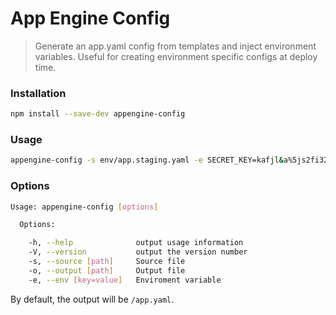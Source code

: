 # App Engine Config
> Generate an app.yaml config from templates and inject environment variables. Useful for creating environment specific configs at deploy time.

### Installation
```bash
npm install --save-dev appengine-config
```

### Usage
```bash
appengine-config -s env/app.staging.yaml -e SECRET_KEY=kafjl&a%5js2fi32l -e ANOTHER_SECET=testaccount
```

### Options
```bash
Usage: appengine-config [options]

  Options:

    -h, --help              output usage information
    -V, --version           output the version number
    -s, --source [path]     Source file
    -o, --output [path]     Output file
    -e, --env [key=value]   Enviroment variable
```

By default, the output will be `/app.yaml`.
